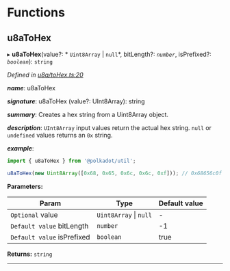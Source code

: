 

# Functions

<a id="u8atohex"></a>

##  u8aToHex

▸ **u8aToHex**(value?: * `Uint8Array` &#124; `null`*, bitLength?: *`number`*, isPrefixed?: *`boolean`*): `string`

*Defined in [u8a/toHex.ts:20](https://github.com/polkadot-js/common/blob/a9878a2/packages/util/src/u8a/toHex.ts#L20)*

*__name__*: u8aToHex

*__signature__*: u8aToHex (value?: UInt8Array): string

*__summary__*: Creates a hex string from a Uint8Array object.

*__description__*: `UInt8Array` input values return the actual hex string. `null` or `undefined` values returns an `0x` string.

*__example__*:   

```javascript
import { u8aToHex } from '@polkadot/util';

u8aToHex(new Uint8Array([0x68, 0x65, 0x6c, 0x6c, 0xf])); // 0x68656c0f
```

**Parameters:**

| Param | Type | Default value |
| ------ | ------ | ------ |
| `Optional` value |  `Uint8Array` &#124; `null`| - |
| `Default value` bitLength | `number` |  -1 |
| `Default value` isPrefixed | `boolean` | true |

**Returns:** `string`

___

